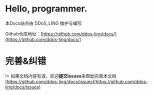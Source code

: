 # Hello, programmer.
本Docs站点由 DDoS_LING 维护与编写

Github仓库地址：[https://github.com/ddos-ling/docs/](https://github.com/ddos-ling/docs/)

# 完善&纠错
!> 如果文档内容有误，欢迎**提交issues**来帮助完善本文档  
[https://github.com/ddos-ling/docs/issues](https://github.com/ddos-ling/docs/issues)